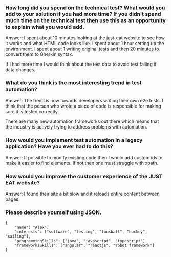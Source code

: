 ### How long did you spend on the technical test? What would you add to your solution if you had more time? If you didn't spend much time on the technical test then use this as an opportunity to explain what you would add.

Answer:
I spent about 10 minutes looking at the just-eat website to see how it works and what HTML code looks like.
I spent about 1 hour setting up the environment.
I spent about 1 writing original tests and then 20 minutes to convert them to Gherkin syntax.

If I had more time I would think about the test data to avoid test failing if data changes.


### What do you think is the most interesting trend in test automation?

Answer: The trend is now towards developers writing their own e2e tests. I think that the person who wrote a piece of code is responsible for making sure it is tested correctly.

There are many new automation frameworks out there which means that the industry is actively trying to address problems with automation.


### How would you implement test automation in a legacy application? Have you ever had to do this?

Answer: If possible to modify existing code then I would add custom ids to make it easier to find elements. If not then one must struggle with xpath.

### How would you improve the customer experience of the JUST EAT website?

Answer: I found their site a bit slow and it reloads entire content between pages.

### Please describe yourself using JSON.

```
{
    "name": "Alex",
    "interests": ["software", "testing", "foosball", "hockey", "sailing"],
    "programmingSkills": ["java", "javascript", "typescript"],
    "frameworksSkills": ["angular", "reactjs", "robot framework"]
}
```